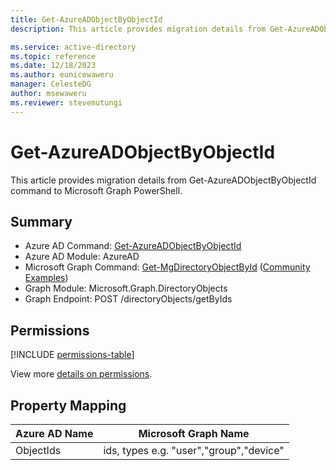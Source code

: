 ```yaml
---
title: Get-AzureADObjectByObjectId
description: This article provides migration details from Get-AzureADObjectByObjectId command to Microsoft Graph PowerShell.

ms.service: active-directory
ms.topic: reference
ms.date: 12/18/2023
ms.author: eunicewaweru
manager: CelesteDG
author: msewaweru
ms.reviewer: stevemutungi
---
```


# Get-AzureADObjectByObjectId

This article provides migration details from Get-AzureADObjectByObjectId command to Microsoft Graph PowerShell.

## Summary

+ Azure AD Command: [Get-AzureADObjectByObjectId](/powershell/module/azuread/get-azureadobjectbyobjectid)
+ Azure AD Module: AzureAD
+ Microsoft Graph Command: [Get-MgDirectoryObjectById](/powershell/module/microsoft.graph.directoryobjects/get-mgdirectoryobjectbyid) ([Community Examples](https://github.com/orgs/msgraph/discussions?discussions_q=Get-MgDirectoryObjectById))
+ Graph Module: Microsoft.Graph.DirectoryObjects
+ Graph Endpoint:  POST /directoryObjects/getByIds

## Permissions

[!INCLUDE [permissions-table](~/graphref/api-reference/v1.0/includes/permissions/directoryobject-getbyids-permissions.md)]

View more [details on permissions](/graph/api/directoryobject-getbyids#permissions).

## Property Mapping

|Azure AD Name|Microsoft Graph Name|
|---|---|
|ObjectIds|ids, types e.g. "user","group","device"|